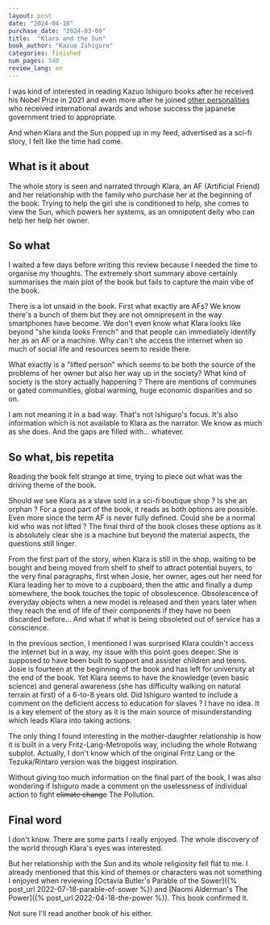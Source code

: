 ```yaml
---
layout: post
date: "2024-04-18"
purchase_date: "2024-03-09"
title:  "Klara and the Sun"
book_author: "Kazuo Ishiguro"
categories: finished
num_pages: 340
review_lang: en
---
```


I was kind of interested in reading Kazuo Ishiguro books after he received his Nobel Prize in 2021 and even more after he joined [other personalities](https://mainichi.jp/english/articles/20211225/p2a/00m/0na/026000c) who received international awards and whose success the japanese government tried to appropriate.

And when Klara and the Sun popped up in my feed, advertised as a sci-fi story, I felt like the time had come.

## What is it about

The whole story is seen and narrated through Klara, an AF (Artificial Friend) and her relationship with the family who purchase her at the beginning of the book. Trying to help the girl she is conditioned to help, she comes to view the Sun, which powers her systems, as an omnipotent deity who can help her help her owner.

## So what

I waited a few days before writing this review because I needed the time to organise my thoughts. The extremely short summary above certainly summarises the main plot of the book but fails to capture the main vibe of the book.

There is a lot unsaid in the book. First what exactly are AFs? We know there's a bunch of them but they are not omnipresent in the way smartphones have become. We don't even know what Klara looks like beyond "she kinda looks French" and that people can immediately identify her as an AF or a machine. Why can't she access the internet when so much of social life and resources seem to reside there.

What exactly is a "lifted person" which seems to be both the source of the problems of her owner but also her way up in the society? What kind of society is the story actually happening ? There are mentions of communes or gated communities, global warming, huge economic disparities and so on.

I am not meaning it in a bad way. That's not Ishiguro's focus. It's also information which is not available to Klara as the narrator. We know as much as she does. And the gaps are filled with... whatever.

## So what, bis repetita

Reading the book felt strange at time, trying to piece out what was the driving theme of the book.

Should we see Klara as a slave sold in a sci-fi boutique shop ? Is she an orphan ? For a good part of the book, it reads as both options are possible. Even more since the term AF is never fully defined. Could she be a normal kid who was not lifted ? The final third of the book closes these options as it is absolutely clear she is a machine but beyond the material aspects, the questions still linger.

From the first part of the story, when Klara is still in the shop, waiting to be bought and being moved from shelf to shelf to attract potential buyers, to the very final paragraphs, first when Josie, her owner, ages out her need for Klara leading her to move to a cupboard, then the attic and finally a dump somewhere, the book touches the topic of obsolescence. Obsolescence of everyday objects when a new model is released and then years later when they reach the end of life of their components if they have no been discarded before... And what if what is being obsoleted out of service has a conscience.

In the previous section, I mentioned I was surprised Klara couldn't access the internet but in a way, my issue with this point goes deeper. She is supposed to have been built to support and assister children and teens. Josie is fourteen at the beginning of the book and has left for university at the end of the book. Yet Klara seems to have the knowledge (even basic science) and general awareness (she has difficulty walking on natural terrain at first) of a 6-to-8 years old. Did Ishiguro wanted to include a comment on the deficient access to education for slaves ? I have no idea. It is a key element of the story as it is the main source of misunderstanding which leads Klara into taking actions.

The only thing I found interesting in the mother-daughter relationship is how it is built in a very Fritz-Lang-Metropolis way, including the whole Rotwang subplot. Actually, I don't know which of the original Fritz Lang or the Tezuka/Rintaro version was the biggest inspiration.

Without giving too much information on the final part of the book, I was also wondering if Ishiguro made a comment on the uselessness of individual action to fight ~~climate change~~ The Pollution.

## Final word

I don't know. There are some parts I really enjoyed. The whole discovery of the world through Klara's eyes was interested.

But her relationship with the Sun and its whole religiosity fell flat to me. I already mentioned that this kind of themes or characters was not something I enjoyed when reviewing [Octavia Butler's Parable of the Sower]({% post_url 2022-07-18-parable-of-sower %}) and [Naomi Alderman's The Power]({% post_url 2022-04-18-the-power %}). This book confirmed it.

Not sure I'll read another book of his either.